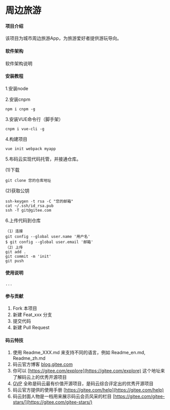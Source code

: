 # 周边旅游

#### 项目介绍

该项目为城市周边旅游App，为旅游爱好者提供游玩导向。

#### 软件架构

软件架构说明

#### 安装教程

1.安装node

2.安装cnpm		

```
npm i cnpm -g
```

3.安装VUE命令行（脚手架）

```
cnpm i vue-cli -g
```

4.构建项目

```
vue init webpack myapp
```

5.布码云实现代码托管，并接通仓库。

(1)下载

```
git clone 您的仓库地址
```

(2)获取公钥

```
ssh-keygen -t rsa -C "您的邮箱"  
cat ~/.ssh/id_rsa.pub
ssh -T git@gitee.com
```

6.上传代码到仓库

```
（1）连接
git config --global user.name '用户名'
$ git config --global user.email '邮箱'
（2）上传
git add .
git commit -m 'init'
git push
```

#### 使用说明

```
...
```

#### 参与贡献

1. Fork 本项目
2. 新建 Feat_xxx 分支
3. 提交代码
4. 新建 Pull Request

#### 码云特技

1. 使用 Readme\_XXX.md 来支持不同的语言，例如 Readme\_en.md, Readme\_zh.md
2. 码云官方博客 [blog.gitee.com](https://blog.gitee.com)
3. 你可以 [https://gitee.com/explore](https://gitee.com/explore) 这个地址来了解码云上的优秀开源项目
4. [GVP](https://gitee.com/gvp) 全称是码云最有价值开源项目，是码云综合评定出的优秀开源项目
5. 码云官方提供的使用手册 [https://gitee.com/help](https://gitee.com/help)
6. 码云封面人物是一档用来展示码云会员风采的栏目 [https://gitee.com/gitee-stars/](https://gitee.com/gitee-stars/)
